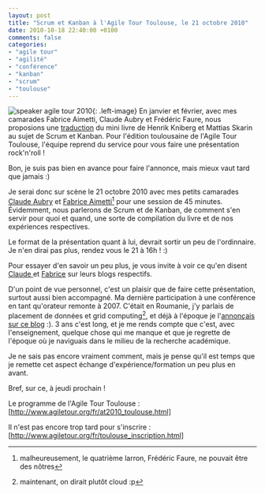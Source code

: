 ```yaml
---
layout: post
title: "Scrum et Kanban à l'Agile Tour Toulouse, le 21 octobre 2010"
date: 2010-10-18 22:40:00 +0100
comments: false
categories: 
- "agile tour"
- "agilité"
- "conférence"
- "kanban"
- "scrum"
- "toulouse"
---
```

![speaker agile tour 2010](https://blog-img.crafting-labs.fr/logo/.at2010speaker_s.jpg){: .left-image}
 En janvier et février, avec mes camarades Fabrice Aimetti, Claude Aubry et Frédéric Faure, nous proposions une [traduction](/index.php?post/2010/02/14/Kanban-et-Scrum-%3A-Tirer-le-meilleur-des-deux-les-figures-en-fran%C3%A7ais.) du mini livre de Henrik Kniberg et Mattias Skarin au sujet de Scrum et Kanban. 
Pour l'édition toulousaine de l'Agile Tour Toulouse, l'équipe reprend du service pour vous faire une présentation rock'n'roll !


Bon, je suis pas bien en avance pour faire l'annonce, mais mieux vaut tard que jamais :)

Je serai donc sur scène le 21 octobre 2010 avec mes petits camarades [Claude Aubry](http://www.aubryconseil.com) et  [Fabrice Aimetti](http://www.fabrice-aimetti.fr/)[^1] pour une session de 45 minutes. 
Évidemment, nous parlerons de Scrum et de Kanban, de comment s'en servir pour quoi et quand, une sorte de compilation du livre et de nos expériences respectives.

Le format de la présentation quant à lui, devrait sortir un peu de l'ordinnaire. Je n'en dirai pas plus, rendez vous le 21 à 16h ! :)

Pour essayer d'en savoir un peu plus, je vous invite à voir ce qu'en disent [Claude ](http://www.aubryconseil.com/post/Scrum-et-Kanban-presentation-a-l-Agile-Tour) et [Fabrice](http://www.fabrice-aimetti.fr/index.php?post/2010/10/15/Kanban-et-Scrum-%3A-tirer-le-meilleur-des-deux) sur leurs blogs respectifs.

D'un point de vue personnel, c'est un plaisir que de faire cette présentation, surtout aussi bien accompagné. Ma dernière participation à une conférence en tant qu'orateur remonte à 2007. C'était en Roumanie, j'y parlais de placement de données et grid computing[^2], et déjà à l'époque je l'[annonçais sur ce blog](http://antoine.vernois.net/index.php?post/2007/07/18/63-cluj-napoca) :).
3 ans c'est long, et je me rends compte que c'est, avec l'enseignement, quelque chose qui me manque et que je regrette de l'époque où je naviguais dans le milieu de la recherche académique. 

Je ne sais pas encore vraiment comment, mais je pense qu'il est temps que je remette cet aspect échange d'expérience/formation un peu plus en avant.

Bref, sur ce, à jeudi prochain !

Le programme de l'Agile Tour Toulouse : [http://www.agiletour.org/fr/at2010_toulouse.html]

Il n'est pas encore trop tard pour s'inscrire :  [http://www.agiletour.org/fr/toulouse_inscription.html]


[^1]: malheureusement, le quatrième larron, Frédéric Faure, ne pouvait être des nôtres
[^2]: maintenant, on dirait plutôt cloud :p
